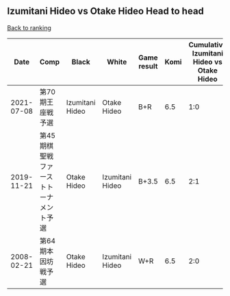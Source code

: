 ## Izumitani Hideo vs Otake Hideo Head to head

[Back to ranking](../../index.md)




| **Date** | **Comp** | **Black** | **White** | **Game result** | **Komi** | **Cumulative Izumitani Hideo vs Otake Hideo** | **Izumitani Hideo streak** | **Otake Hideo streak** | 
| --- | --- | --- | --- | --- | --- | --- | --- | --- |
| 2021-07-08 | 第70期王座戦予選 | Izumitani Hideo | Otake Hideo | B+R | 6.5 | 1:0 | 1 | 0 | 
| 2019-11-21 | 第45期棋聖戦ファーストトーナメント予選 | Otake Hideo | Izumitani Hideo | B+3.5 | 6.5 | 2:1 | 0 | 1 | 
| 2008-02-21 | 第64期本因坊戦予選 | Otake Hideo | Izumitani Hideo | W+R | 6.5 | 2:0 | 2 | 0 |




